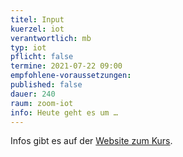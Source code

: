```yaml
---
titel: Input
kuerzel: iot
verantwortlich: mb
typ: iot
pflicht: false
termine: 2021-07-22 09:00
empfohlene-voraussetzungen: 
published: false
dauer: 240
raum: zoom-iot
info: Heute geht es um …
---
```


Infos gibt es auf der [Website zum Kurs](https://moxd.io/iot2020).